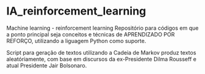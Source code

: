 # IA_reinforcement_learning
Machine learning - reinforcement learning
Repositório para códigos em que a ponto principal seja conceitos e técnicas de APRENDIZADO POR REFORÇO, utilizando a liguagem Python como suporte.

Script para geração de textos utilizando a Cadeia de Markov produz textos aleatóriamente, com base em discursos da ex-Presidente Dilma Rousseff e atual Presidente Jair Bolsonaro.
